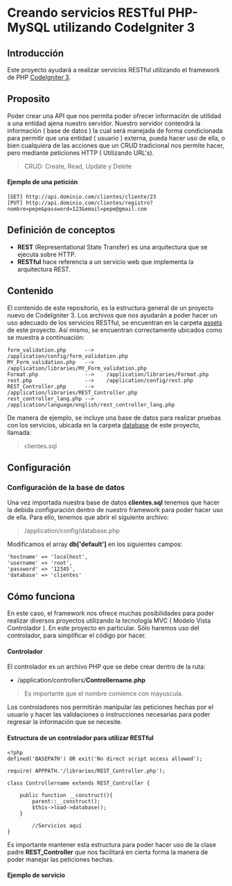 # Creando servicios RESTful PHP-MySQL utilizando CodeIgniter 3
## Introducción
Este proyecto ayudará a realizar servicios RESTful utilizando el framework de PHP [CodeIgniter 3](https://codeigniter.com/en/download). 

## Proposito
Poder crear una API que nos permita poder ofrecer información de utilidad a una entidad ajena nuestro servidor. Nuestro servidor contendrá la información ( base de datos ) la cual será manejada de forma condicionada para permitir que una entidad ( usuario ) externa, pueda hacer uso de ella, o bien cualquiera de las acciones que un CRUD tradicional nos permite hacer, pero mediante peticiones HTTP ( Utilizando URL's).

>CRUD: Create, Read, Update y Delete

#### Ejemplo de una petición

```
[GET] http://api.dominio.com/clientes/cliente/23
[PUT] http://api.dominio.com/clientes/registro?nombre=pepe&password=123&email=pepe@gmail.com
```

## Definición de conceptos
- **REST** (Representational State Transfer) es una arquitectura que se ejecuta sobre HTTP.
- **RESTful** hace referencia a un servicio web que implementa la arquitectura REST.

## Contenido
El contenido de este repositorio, es la estructura general de un proyecto nuevo de CodeIgniter 3. Los archivos que nos ayudarán a poder hacer un uso adecuado de los servicios RESTful, se encuentran en la carpeta [assets](/assets/) de este proyecto. Así mismo, se encuentran correctamente ubicados como se muestra a continuación:
```
form_validation.php      -->	/application/config/form_validation.php
MY_Form_validation.php	 -->	/application/libraries/MY_Form_validation.php
Format.php               -->	/application/libraries/Format.php
rest.php                 -->	/application/config/rest.php
REST_Controller.php      -->	/application/libraries/REST_Controller.php
rest_controller_lang.php -->	/application/language/english/rest_controller_lang.php
```
De manera de ejemplo, se incluye una base de datos para realizar pruebas con los servicios, ubicada en la carpeta [database](/database/) de este proyecto, llamada:
> clientes.sql

## Configuración
### Configuración de la base de datos
Una vez importada nuestra base de datos **clientes.sql** tenemos que hacer la debida configuración dentro de nuestro framework para poder hacer uso de ella. Para ello, tenemos que abrir el siguiente archivo:
> /application/config/database.php

Modificamos el array **db['default']** en los siguientes campos:
```
'hostname' => 'localhost',
'username' => 'root',
'password' => '12345',
'database' => 'clientes'
```
## Cómo funciona
En este caso, el framework nos ofrece muchas posibilidades para poder realizar diversos proyectos utilizando la tecnología MVC ( Modelo Vista Controlador ). En este proyecto en particular. Sólo haremos uso del controlador, para simplificar el código por hacer.

#### Controlador
El controlador es un archivo PHP que se debe crear dentro de la ruta:
- /application/controllers/**Controllername.php**
> Es importante que el nombre comience con mayuscula.

Los controladores nos permitirán manipular las peticiones hechas por el usuario y hacer las validaciones o instrucciones necesarias para poder regresar la información que se necesite.

#### Estructura de un controlador para utilizar RESTful
```
<?php
defined('BASEPATH') OR exit('No direct script access allowed');

require( APPPATH.'/libraries/REST_Controller.php');

class Controllername extends REST_Controller {

    public function __construct(){
        parent::__construct();
        $this->load->database();
    }
		
		//Servicios aquí
}
```
Es importante mantener esta estructura para poder hacer uso de la clase padre **REST_Controller** que nos facilitará en cierta forma la manera de poder manejar las peticiones hechas.

#### Ejemplo de servicio
